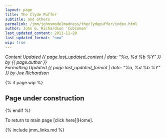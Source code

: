 ```yaml
---
layout: page
title: The Clyde Puffer
subtitle: and others
permalink: /jmm/johnsmodelmadness/theclydepuffer/index.html
author: John G. Richardson 'Cubcoman'
last_updated_content: 2011-11-20
last_updated_format: "now"
wip: true
---
```

*Content Updated {{ page.last_updated_content | date: "%a, %d %b %Y" }} by {{ page.author }}*  
*Formatting Updated {{ page.last_updated_format | date: "%a, %d %b %Y" }} by Joe Richardson*

{% if page.wip %}
## Page under construction
{% endif %}

To return to main page [click here][Home].

{% include jmm_links.md %}